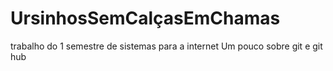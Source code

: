 # UrsinhosSemCalçasEmChamas
trabalho do 1 semestre de sistemas para a internet
Um pouco sobre git e git hub
